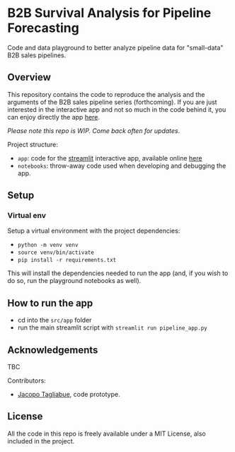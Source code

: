 # B2B Survival Analysis for Pipeline Forecasting

Code and data playground to better analyze pipeline data for "small-data" B2B sales pipelines.

## Overview

This repository contains the code to reproduce the analysis and the arguments of the B2B sales 
pipeline series (forthcoming). If you are just interested in the interactive app and not so much
in the code behind it, you can enjoy directly the app [here](https://share.streamlit.io/audreypatenaude/b2b-survival-analysis/src/app/pipeline_app.py).

_Please note this repo is WIP. Come back often for updates_.

Project structure:

* `app`: code for the [streamlit](https://streamlit.io/) interactive app, available online [here](https://share.streamlit.io/audreypatenaude/b2b-survival-analysis/src/app/pipeline_app.py)
* `notebooks`: throw-away code used when developing and debugging the app.

## Setup

### Virtual env

Setup a virtual environment with the project dependencies:

* `python -m venv venv`
* `source venv/bin/activate`
* `pip install -r requirements.txt`

This will install the dependencies needed to run the app (and, if you wish to do so, run the playground notebooks as well).


## How to run the app

* cd into the `src/app` folder
* run the main streamlit script with `streamlit run pipeline_app.py`

## Acknowledgements

TBC

Contributors:

* [Jacopo Tagliabue](https://www.linkedin.com/in/jacopotagliabue/), code prototype.

## License

All the code in this repo is freely available under a MIT License, also included in the project.